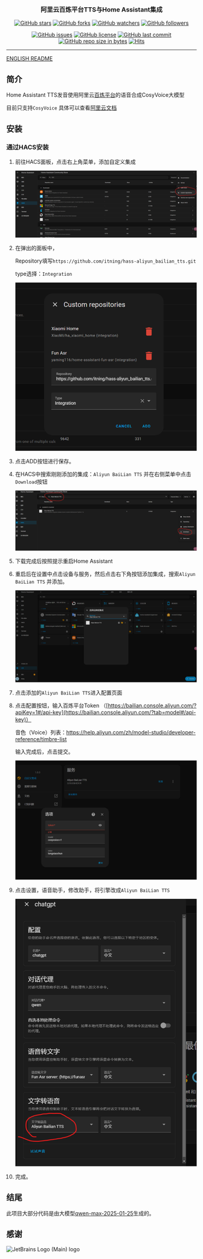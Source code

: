 <h3 align="center">阿里云百炼平台TTS与Home Assistant集成</h3>
<div align="center">

[![GitHub stars](https://img.shields.io/github/stars/itning/hass-aliyun_bailian_tts.svg?style=social&label=Stars)](https://github.com/itning/hass-aliyun_bailian_tts/stargazers)
[![GitHub forks](https://img.shields.io/github/forks/itning/hass-aliyun_bailian_tts.svg?style=social&label=Fork)](https://github.com/itning/hass-aliyun_bailian_tts/network/members)
[![GitHub watchers](https://img.shields.io/github/watchers/itning/hass-aliyun_bailian_tts.svg?style=social&label=Watch)](https://github.com/itning/hass-aliyun_bailian_tts/watchers)
[![GitHub followers](https://img.shields.io/github/followers/itning.svg?style=social&label=Follow)](https://github.com/itning?tab=followers)


</div>

<div align="center">

[![GitHub issues](https://img.shields.io/github/issues/itning/hass-aliyun_bailian_tts.svg)](https://github.com/itning/hass-aliyun_bailian_tts/issues)
[![GitHub license](https://img.shields.io/github/license/itning/hass-aliyun_bailian_tts.svg)](https://github.com/itning/hass-aliyun_bailian_tts/blob/master/LICENSE)
[![GitHub last commit](https://img.shields.io/github/last-commit/itning/hass-aliyun_bailian_tts.svg)](https://github.com/itning/hass-aliyun_bailian_tts/commits)
[![GitHub repo size in bytes](https://img.shields.io/github/repo-size/itning/hass-aliyun_bailian_tts.svg)](https://github.com/itning/hass-aliyun_bailian_tts)
[![Hits](https://hitcount.itning.com?u=itning&r=hass-aliyun_bailian_tts)](https://github.com/itning/hit-count)

</div>

---

[ENGLISH README](https://github.com/itning/hass-aliyun_bailian_tts/blob/main/README-en.md)

## 简介
Home Assistant TTS发音使用阿里云[百炼平台](https://bailian.console.aliyun.com/)的语音合成CosyVoice大模型

目前只支持`CosyVoice` 具体可以查看[阿里云文档](https://help.aliyun.com/zh/model-studio/developer-reference/cosyvoice-large-model-for-speech-synthesis/
)

## 安装

### 通过HACS安装

1. 前往HACS面板，点击右上角菜单，添加自定义集成 

   ![](https://raw.githubusercontent.com/itning/hass-aliyun_bailian_tts/refs/heads/main/pic/1.png)

2. 在弹出的面板中，

   Repository填写`https://github.com/itning/hass-aliyun_bailian_tts.git`

   type选择：`Integration` 

   ![](https://raw.githubusercontent.com/itning/hass-aliyun_bailian_tts/refs/heads/main/pic/2.png)

3. 点击ADD按钮进行保存。

4. 在HACS中搜索刚刚添加的集成：`Aliyun BaiLian TTS` 并在右侧菜单中点击`Download`按钮

   ![](https://raw.githubusercontent.com/itning/hass-aliyun_bailian_tts/refs/heads/main/pic/3.png)

5. 下载完成后按照提示重启Home Assistant

6. 重启后在设置中点击设备与服务，然后点击右下角按钮添加集成，搜索`Aliyun BaiLian TTS` 并添加。

   ![](https://raw.githubusercontent.com/itning/hass-aliyun_bailian_tts/refs/heads/main/pic/4.png)

7. 点击添加的`Aliyun BaiLian TTS`进入配置页面

8. 点击配置按钮，输入百炼平台Token （[https://bailian.console.aliyun.com/?apiKey=1#/api-key](https://bailian.console.aliyun.com/?tab=model#/api-key)）

   音色（Voice）列表：https://help.aliyun.com/zh/model-studio/developer-reference/timbre-list

   输入完成后，点击提交。

   ![](https://raw.githubusercontent.com/itning/hass-aliyun_bailian_tts/refs/heads/main/pic/5.png)

9. 点击设置，语音助手，修改助手，将引擎改成`Aliyun BaiLian TTS`

   ![](https://raw.githubusercontent.com/itning/hass-aliyun_bailian_tts/refs/heads/main/pic/6.png)

10. 完成。

## 结尾

此项目大部分代码是由大模型[qwen-max-2025-01-25](https://bailian.console.aliyun.com/model-market/detail/qwen-max-2025-01-25#/model-market/detail/qwen-max-2025-01-25)生成的。

## 感谢

![JetBrains Logo (Main) logo](https://resources.jetbrains.com/storage/products/company/brand/logos/jb_beam.svg)
